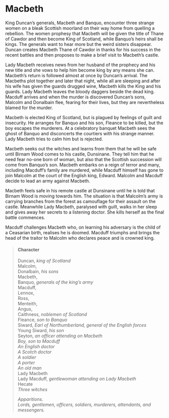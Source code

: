<!-- ======================================================================
--- Search engine
title:          Macbeth
keywords:       Macbeth, tragedy
description:    Macbeth by William Shakespeare.
--- Menu system
order:          60
text:           Macbeth
hidden:         false
umbel:          false
--- Page properties
id:             
document:       
layout:         layout-2-left
$-left:         play-list
searchable:     true
======================================================================= -->

# Macbeth

King Duncan’s generals, Macbeth and Banquo, encounter three strange women on a
bleak Scottish moorland on their way home from quelling a rebellion. The women
prophesy that Macbeth will be given the title of Thane of Cawdor and then become
King of Scotland, while Banquo’s heirs shall be kings. The generals want to hear
more but the weird sisters disappear. Duncan creates Macbeth Thane of Cawdor in
thanks for his success in the recent battles and then proposes to make a brief
visit to Macbeth’s castle.

Lady Macbeth receives news from her husband of the prophecy and his new title
and she vows to help him become king by any means she can. Macbeth’s return is
followed almost at once by Duncan’s arrival. The Macbeths plot together and later
that night, while all are sleeping and after his wife has given the guards
drugged wine, Macbeth kills the King and his guards. Lady Macbeth leaves the
bloody daggers beside the dead king. Macduff arrives and when the murder is
discovered Duncan’s sons, Malcolm and Donalbain flee, fearing for their lives,
but they are nevertheless blamed for the murder.

Macbeth is elected King of Scotland, but is plagued by feelings of guilt and
insecurity. He arranges for Banquo and his son, Fleance to be killed, but the
boy escapes the murderers. At a celebratory banquet Macbeth sees the ghost of
Banquo and disconcerts the courtiers with his strange manner. Lady Macbeth tries
to calm him but is rejected.

Macbeth seeks out the witches and learns from them that he will be safe until
Birnam Wood comes to his castle, Dunsinane. They tell him that he need fear
no-one born of woman, but also that the Scottish succession will come from
Banquo’s son. Macbeth embarks on a reign of terror and many, including Macduff’s
family are murdered, while Macduff himself has gone to join Malcolm at the court
of the English king, Edward. Malcolm and Macduff decide to lead an army against
Macbeth.

Macbeth feels safe in his remote castle at Dunsinane until he is told that Birnam
Wood is moving towards him. The situation is that Malcolm’s army is carrying
branches from the forest as camouflage for their assault on the castle. Meanwhile
Lady Macbeth, paralysed with guilt, walks in her sleep and gives away her secrets
to a listening doctor. She kills herself as the final battle commences.

Macduff challenges Macbeth who, on learning his adversary is the child of a
Ceasarian birth, realises he is doomed. Macduff triumphs and brings the head of
the traitor to Malcolm who declares peace and is crowned king.

>   #### Character
>   
>   Duncan, _king of Scotland_  
    Malcolm,  
    Donalbain, _his sons_  
    Macbeth,  
    Banquo, _generals of the king’s army_  
    Macduff,  
    Lennox,  
    Ross,  
    Menteith,  
    Angus,  
    Caithness, _noblemen of Scotland_  
    Fleance, _son to Banquo_  
    Siward, _Earl of Northumberland, general of the English forces_  
    Young Siward, _his son_  
    Seyton, _an officer attending on Macbeth_  
    _Boy, son to Macduff_  
    _An English doctor_  
    _A Scotch doctor_  
    _A soldier_  
    _A porter_  
    _An old man_  
    Lady Macbeth  
    Lady Macduff, _gentlewoman attending on Lady Macbeth_  
    Hecate  
    _Three witches_  
>   
>   _Apparitions.  
    Lords, gentlemen, officers, soldiers, murderers, attendants, and messengers._
